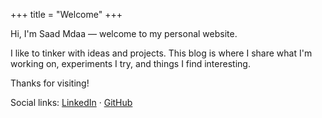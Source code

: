 +++
title = "Welcome"
+++

Hi, I'm Saad Mdaa — welcome to my personal website.

I like to tinker with ideas and projects. This blog is where I share what I'm working on, experiments I try, and things I find interesting.

Thanks for visiting!

Social links: [LinkedIn](https://www.linkedin.com/in/saad-mdaa/) · [GitHub](https://github.com/smdaa/)